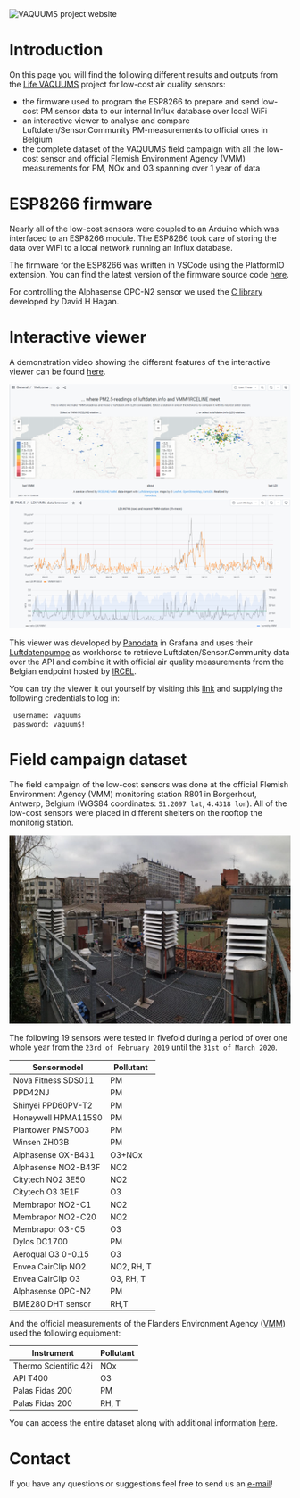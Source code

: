 <img src="https://vaquums.eu/@@site-logo/life_vaquums_eu.png" alt="VAQUUMS project website" title="VAQUUMS project website">

# Introduction

On this page you will find the following different results and outputs from the [Life VAQUUMS](https://vaquums.eu) project for low-cost air quality sensors:
* the firmware used to program the ESP8266 to prepare and send low-cost PM sensor data to our internal Influx database over local WiFi
* an interactive viewer to analyse and compare Luftdaten/Sensor.Community PM-measurements to official ones in Belgium
* the complete dataset of the VAQUUMS field campaign with all the low-cost sensor and official Flemish Environment Agency (VMM) measurements for PM, NOx and O3 spanning over 1 year of data

# ESP8266 firmware

Nearly all of the low-cost sensors were coupled to an Arduino which was interfaced to an ESP8266 module. The ESP8266 took care of storing the data over WiFi to a local network running an Influx database.

The firmware for the ESP8266 was written in VSCode using the PlatformIO extension. You can find the latest version of the firmware source code [here](/esp8266_firmware/).

For controlling the Alphasense OPC-N2 sensor we used the [C library](https://github.com/dhhagan/opcn2) developed by David H Hagan.

# Interactive viewer

A demonstration video showing the different features of the interactive viewer can be found [here](https://vaquums.eu/news/a-tour-of-our-outcomes-visualising-sensor-data).

<img src="img/ldp_screenshot1.png" title="Luftdaten/Sensory.Community viewer" alt="interactive viewer screenshot1">

<img src="img/ldp_screenshot2.png" title="Luftdaten/Sensory.Community viewer" alt="interactive viewer screenshot2">

This viewer was developed by [Panodata](https://github.com/panodata) in Grafana and uses their [Luftdatenpumpe](https://github.com/earthobservations/luftdatenpumpe) as workhorse to retrieve Luftdaten/Sensor.Community data over the API and combine it with official air quality measurements from the Belgian endpoint hosted by [IRCEL](https://github.com/irceline/open_data).

You can try the viewer it out yourself by visiting this [link](https://ldp.irceline.be) and supplying the following credentials to log in:

```console
 username: vaquums
 password: vaquum$!
 ```

# Field campaign dataset

The field campaign of the low-cost sensors was done at the official Flemish Environment Agency (VMM) monitoring station R801 in Borgerhout, Antwerp, Belgium (WGS84 coordinates: `51.2097 lat`, `4.4318 lon`). All of the low-cost sensors were placed in different shelters on the rooftop the monitorig station.

<img src="img/vaquums_fieldcampaign.png" title="Low-cost sensors shelter" alt="Low-cost sensors shelter"><br>

The following 19 sensors were tested in fivefold during a period of over one whole year from the `23rd of February 2019` until the `31st of March 2020`.

| Sensormodel         | Pollutant  |
|---------------------|------------|
| Nova Fitness SDS011 | PM         |
| PPD42NJ             | PM         |
| Shinyei PPD60PV-T2  | PM         |
| Honeywell HPMA115S0 | PM         |
| Plantower PMS7003   | PM         |
| Winsen ZH03B        | PM         |
| Alphasense OX-B431  | O3+NOx     |
| Alphasense NO2-B43F | NO2        |
| Citytech NO2 3E50   | NO2        |
| Citytech O3 3E1F    | O3         |
| Membrapor NO2-C1    | NO2        |
| Membrapor NO2-C20   | NO2        |
| Membrapor O3-C5     | O3         |
| Dylos DC1700        | PM         |
| Aeroqual O3 0-0.15  | O3         |
| Envea CairClip NO2  | NO2, RH, T |
| Envea CairClip O3   | O3, RH, T  |
| Alphasense OPC-N2   | PM         |
| BME280 DHT sensor   | RH,T       |

And the official measurements of the Flanders Environment Agency ([VMM](https://www.vmm.be)) used the following equipment:

| Instrument              | Pollutant |
|-------------------------|-----------|
| Thermo Scientific 42i   | NOx       |
| API T400                | O3        |
| Palas Fidas 200         | PM        |
| Palas Fidas 200         | RH, T     |

You can access the entire dataset along with additional information [here](data/readme.md).

# Contact

If you have any questions or suggestions feel free to send us an [e-mail](mailto:vaquums@vmm.be)!